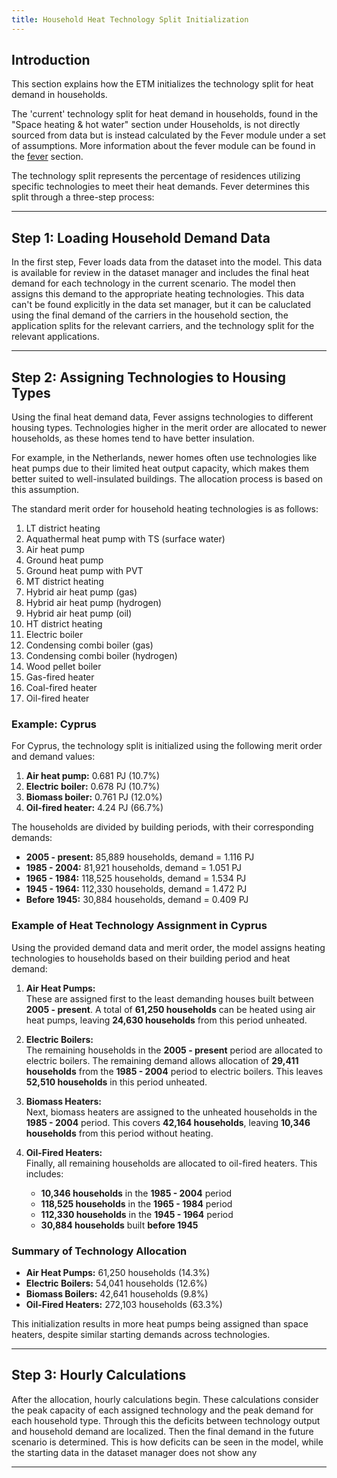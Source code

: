 ```yaml
---
title: Household Heat Technology Split Initialization
---
```


## Introduction
This section explains how the ETM initializes the technology split for heat demand in households. 

The 'current' technology split for heat demand in households, found in the "Space heating & hot water" section under Households, is not directly sourced from data but is instead calculated by the Fever module under a set of assumptions. 
More information about the fever module can be found in the [fever](/contrib/fever) section.

The technology split represents the percentage of residences utilizing specific technologies to meet their heat demands. Fever determines this split through a three-step process:

---

## Step 1: Loading Household Demand Data
In the first step, Fever loads data from the dataset into the model. This data is available for review in the dataset manager and includes the final heat demand for each technology in the current scenario. The model then assigns this demand to the appropriate heating technologies.
This data can't be found explicitly in the data set manager, but it can be caluclated using the final demand of the carriers in the household section, the application splits for the relevant carriers, and the technology split for the relevant applications.

---

## Step 2: Assigning Technologies to Housing Types
Using the final heat demand data, Fever assigns technologies to different housing types. Technologies higher in the merit order are allocated to newer households, as these homes tend to have better insulation. 

For example, in the Netherlands, newer homes often use technologies like heat pumps due to their limited heat output capacity, which makes them better suited to well-insulated buildings. The allocation process is based on this assumption.

The standard merit order for household heating technologies is as follows:

1. LT district heating
2. Aquathermal heat pump with TS (surface water)
3. Air heat pump
4. Ground heat pump
5. Ground heat pump with PVT
6. MT district heating
7. Hybrid air heat pump (gas)
8. Hybrid air heat pump (hydrogen)
9. Hybrid air heat pump (oil)
10. HT district heating
11. Electric boiler
12. Condensing combi boiler (gas)
13. Condensing combi boiler (hydrogen)
14. Wood pellet boiler
15. Gas-fired heater
16. Coal-fired heater
17. Oil-fired heater

### Example: Cyprus
For Cyprus, the technology split is initialized using the following merit order and demand values:

1. **Air heat pump:** 0.681 PJ (10.7%)
2. **Electric boiler:** 0.678 PJ (10.7%)
3. **Biomass boiler:** 0.761 PJ (12.0%)
4. **Oil-fired heater:** 4.24 PJ (66.7%)

The households are divided by building periods, with their corresponding demands:

- **2005 - present:** 85,889 households, demand = 1.116 PJ
- **1985 - 2004:** 81,921 households, demand = 1.051 PJ
- **1965 - 1984:** 118,525 households, demand = 1.534 PJ
- **1945 - 1964:** 112,330 households, demand = 1.472 PJ
- **Before 1945:** 30,884 households, demand = 0.409 PJ

### Example of Heat Technology Assignment in Cyprus

Using the provided demand data and merit order, the model assigns heating technologies to households based on their building period and heat demand:

1. **Air Heat Pumps:**  
   These are assigned first to the least demanding houses built between **2005 - present**. A total of **61,250 households** can be heated using air heat pumps, leaving **24,630 households** from this period unheated.

2. **Electric Boilers:**  
   The remaining households in the **2005 - present** period are allocated to electric boilers. The remaining demand allows allocation of **29,411 households** from the **1985 - 2004** period to electric boilers. This leaves **52,510 households** in this period unheated.

3. **Biomass Heaters:**  
   Next, biomass heaters are assigned to the unheated households in the **1985 - 2004** period. This covers **42,164 households**, leaving **10,346 households** from this period without heating.

4. **Oil-Fired Heaters:**  
   Finally, all remaining households are allocated to oil-fired heaters. This includes:
   - **10,346 households** in the **1985 - 2004** period
   - **118,525 households** in the **1965 - 1984** period
   - **112,330 households** in the **1945 - 1964** period
   - **30,884 households** built **before 1945**

### Summary of Technology Allocation
- **Air Heat Pumps:** 61,250 households (14.3%)
- **Electric Boilers:** 54,041 households (12.6%)
- **Biomass Boilers:** 42,641 households (9.8%)
- **Oil-Fired Heaters:** 272,103 households (63.3%)



This initialization results in more heat pumps being assigned than space heaters, despite similar starting demands across technologies.

---

## Step 3: Hourly Calculations

After the allocation, hourly calculations begin. These calculations consider the peak capacity of each assigned technology and the peak demand for each household type. Through this the deficits between technology output and household demand are localized. Then the final demand in the future scenario is determined. This is how deficits can be seen in the model, while the starting data in the dataset manager does not show any

---